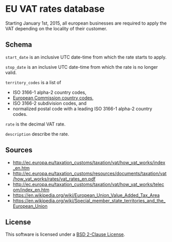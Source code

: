 EU VAT rates database
====================


Starting January 1st, 2015, all european businesses are required to apply the VAT depending
on the locality of their customer.


Schema
------

`start_date` is an inclusive UTC date-time from which the rate starts to apply.

`stop_date` is an inclusive UTC date-time from which the rate is no longer valid.

`territory_codes` is a list of
  * ISO 3166-1 alpha-2 country codes,
  * [European Commission country codes](http://publications.europa.eu/code/pdf/370000en.htm#pays),
  * ISO 3166-2 subdivision codes, and
  * normalized postal code with a leading ISO 3166-1 alpha-2 country codes.

`rate` is the decimal VAT rate.

`description` describe the rate.


Sources
-------

* http://ec.europa.eu/taxation_customs/taxation/vat/how_vat_works/index_en.htm
* http://ec.europa.eu/taxation_customs/resources/documents/taxation/vat/how_vat_works/rates/vat_rates_en.pdf
* http://ec.europa.eu/taxation_customs/taxation/vat/how_vat_works/telecom/index_en.htm
* https://en.wikipedia.org/wiki/European_Union_Value_Added_Tax_Area
* https://en.wikipedia.org/wiki/Special_member_state_territories_and_the_European_Union


License
-------

This software is licensed under a [BSD 2-Clause License](./LICENSE.md).
